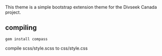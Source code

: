 This theme is a simple bootstrap extension theme for the Divseek Canada project.


## compiling

```angular2
gem install compass
```
compile scss/style.scss to css/style.css
